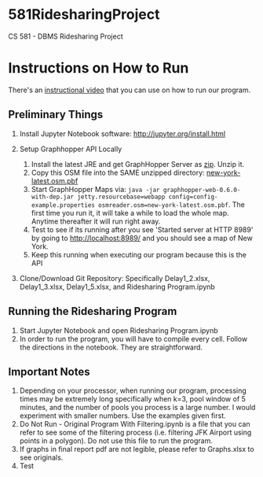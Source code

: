 # 581RidesharingProject
CS 581 - DBMS Ridesharing Project

# Instructions on How to Run
There's an [instructional video](https://youtu.be/MoOnZzU8ZTk) that you can use on how to run our program.

## Preliminary Things
1) Install Jupyter Notebook software: http://jupyter.org/install.html

2) Setup Graphhopper API Locally
   1. Install the latest JRE and get GraphHopper Server as [zip](https://graphhopper.com/public/releases/graphhopper-web-0.6.0-bin.zip). Unzip it. 
   2. Copy this OSM file into the SAME unzipped directory: [new-york-latest.osm.pbf](http://download.geofabrik.de/north-america/us/new-york-latest.osm.pbf)
   3. Start GraphHopper Maps via: `java -jar graphhopper-web-0.6.0-with-dep.jar jetty.resourcebase=webapp config=config-example.properties osmreader.osm=new-york-latest.osm.pbf`. The first time you run it, it will take a while to load the whole map. Anytime thereafter it will run right away.
   4. Test to see if its running after you see 'Started server at HTTP 8989' by going to [http://localhost:8989/](http://localhost:8989/) and you should see a map of New York. 
   5. Keep this running when executing our program because this is the API

3) Clone/Download Git Repository: Specifically Delay1_2.xlsx, Delay1_3.xlsx, Delay1_5.xlsx, and Ridesharing Program.ipynb


## Running the Ridesharing Program
1) Start Jupyter Notebook and open Ridesharing Program.ipynb
2) In order to run the program, you will have to compile every cell. Follow the directions in the notebook. They are straightforward.

## Important Notes
1) Depending on your processor, when running our program, processing times may be extremely long specifically when k=3, pool window of 5 minutes, and the number of pools you process is a large number. I would experiment with smaller numbers. Use the examples given first.
2) Do Not Run - Original Program With Filtering.ipynb is a file that you can refer to see some of the filtering process (i.e. filtering JFK Airport using points in a polygon). Do not use this file to run the program.
3) If graphs in final report pdf are not legible, please refer to Graphs.xlsx to see originals.
4) Test
